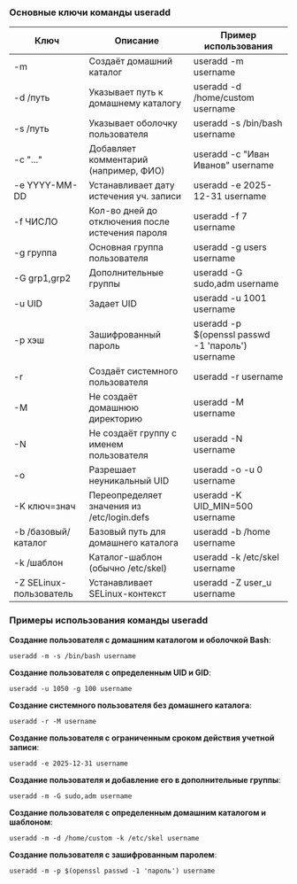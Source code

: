 ### **Основные ключи команды useradd**

|**Ключ**|**Описание**|**Пример использования**|
|---|---|---|
|-m|Создаёт домашний каталог|useradd -m username|
|-d /путь|Указывает путь к домашнему каталогу|useradd -d /home/custom username|
|-s /путь|Указывает оболочку пользователя|useradd -s /bin/bash username|
|-c "..."|Добавляет комментарий (например, ФИО)|useradd -c "Иван Иванов" username|
|-e YYYY-MM-DD|Устанавливает дату истечения уч. записи|useradd -e 2025-12-31 username|
|-f ЧИСЛО|Кол-во дней до отключения после истечения пароля|useradd -f 7 username|
|-g группа|Основная группа пользователя|useradd -g users username|
|-G grp1,grp2|Дополнительные группы|useradd -G sudo,adm username|
|-u UID|Задает UID|useradd -u 1001 username|
|-p хэш|Зашифрованный пароль|useradd -p $(openssl passwd -1 'пароль') username|
|-r|Создаёт системного пользователя|useradd -r username|
|-M|Не создаёт домашнюю директорию|useradd -M username|
|-N|Не создаёт группу с именем пользователя|useradd -N username|
|-o|Разрешает неуникальный UID|useradd -o -u 0 username|
|-K ключ=знач|Переопределяет значения из /etc/login.defs|useradd -K UID_MIN=500 username|
|-b /базовый/каталог|Базовый путь для домашнего каталога|useradd -b /home username|
|-k /шаблон|Каталог-шаблон (обычно /etc/skel)|useradd -k /etc/skel username|
|-Z SELinux-пользователь|Устанавливает SELinux-контекст|useradd -Z user_u username|
    
### **Примеры использования команды useradd**

   **Создание пользователя с домашним каталогом и оболочкой Bash**:
```
useradd -m -s /bin/bash username
```
   **Создание пользователя с определенным UID и GID**:
```
useradd -u 1050 -g 100 username
```
   **Создание системного пользователя без домашнего каталога**:
```
useradd -r -M username
```
   **Создание пользователя с ограниченным сроком действия учетной записи**:
```
useradd -e 2025-12-31 username
```
   **Создание пользователя и добавление его в дополнительные группы**:
```
useradd -m -G sudo,adm username
```
   **Создание пользователя с определенным домашним каталогом и шаблоном**:
```
useradd -m -d /home/custom -k /etc/skel username
```
   **Создание пользователя с зашифрованным паролем**:
```
useradd -m -p $(openssl passwd -1 'пароль') username
```
